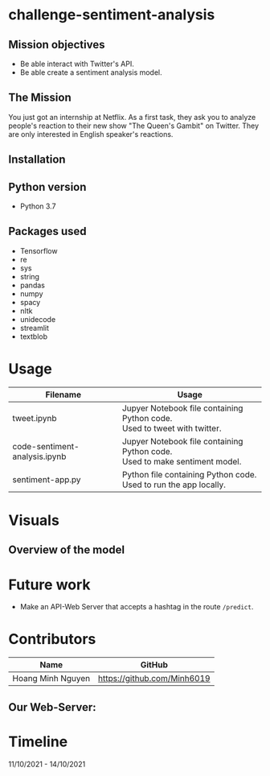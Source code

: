 # challenge-sentiment-analysis

## Mission objectives

- Be able interact with Twitter's API.
- Be able create a sentiment analysis model.

## The Mission

You just got an internship at Netflix. As a first task, they ask you to analyze people's reaction to their new show "The Queen's Gambit" on Twitter.
They are only interested in English speaker's reactions.

## Installation

## Python version
* Python 3.7

## Packages used
* Tensorflow
* re
* sys
* string
* pandas
* numpy
* spacy
* nltk
* unidecode
* streamlit
* textblob

# Usage
| Filename                             | Usage                                                     |
|--------------------------------------|-----------------------------------------------------------|
| tweet.ipynb | Jupyer Notebook file containing Python code.<br>Used to tweet with twitter.<br> |
| code-sentiment-analysis.ipynb      | Jupyer Notebook file containing Python code.<br>Used to make sentiment model.<br> |
| sentiment-app.py      | Python file containing Python code.<br>Used to run the app locally.<br> |



# Visuals
## Overview of the model


# Future work
- Make an API-Web Server that accepts a hashtag in the route `/predict`. 


# Contributors
| Name           | GitHub                                                                              |
|----------------|-------------------------------------------------------------------------------------|
| Hoang Minh Nguyen  | <a href="https://github.com/Minh6019">https://github.com/Minh6019        |


## Our Web-Server:
 
# Timeline
11/10/2021 - 14/10/2021
